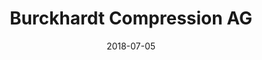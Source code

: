 ---
title:          "Burckhardt Compression AG"
date:           "2018-07-05"
draft:          false
robotsExclude:  true
---